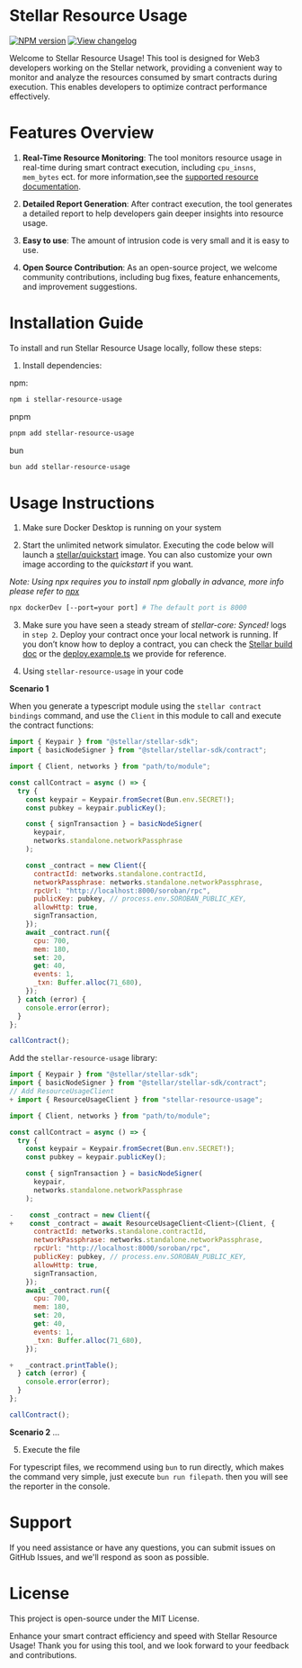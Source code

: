 # Stellar Resource Usage

[![NPM version](https://img.shields.io/npm/v/stellar-resource-usage)](https://www.npmjs.com/package/stellar-resource-usage) 
[![View changelog](https://img.shields.io/badge/Explore%20Changelog-brightgreen)](https://github.com/57blocks/stellar-resource-usage-report-private/blob/main/CHANGELOG.md)

Welcome to Stellar Resource Usage! This tool is designed for Web3 developers working on the Stellar network, providing a convenient way to monitor and analyze the resources consumed by smart contracts during execution. This enables developers to optimize contract performance effectively.

# Features Overview

1. **Real-Time Resource Monitoring**: The tool monitors resource usage in real-time during smart contract execution, including `cpu_insns`, `mem_bytes` ect. for more information,see the [supported resource documentation](./docs/RESOURCE_LIMITS_DESC.md).


1. **Detailed Report Generation**: After contract execution, the tool generates a detailed report to help developers gain deeper insights into resource usage.


1. **Easy to use**: The amount of intrusion code is very small and it is easy to use.


1. **Open Source Contribution**: As an open-source project, we welcome community contributions, including bug fixes, feature enhancements, and improvement suggestions.


# Installation Guide
To install and run Stellar Resource Usage locally, follow these steps:


1. Install dependencies:

npm:

```sh
npm i stellar-resource-usage
```

pnpm

```sh
pnpm add stellar-resource-usage
```

bun

```sh
bun add stellar-resource-usage
```

# Usage Instructions

1. Make sure Docker Desktop is running on your system

2. Start the unlimited network simulator. Executing the code below will launch a [stellar/quickstart](https://github.com/stellar/quickstart) image. You can also customize your own image according to the *quickstart* if you want.

 _Note: Using npx requires you to install npm globally in advance, more info please refer to [npx](https://docs.npmjs.com/cli/v10/commands/npx)_

```sh
npx dockerDev [--port=your port] # The default port is 8000 
```

3. Make sure you have seen a steady stream of *stellar-core: Synced!* logs in `step 2`. Deploy your contract once your local network is running. If you don’t know how to deploy a contract, you can check the [Stellar build doc](https://developers.stellar.org/docs/build/smart-contracts/getting-started) or the [deploy.example.ts](./deploy.example.ts) we provide for reference.

4. Using `stellar-resource-usage` in your code

**Scenario 1**

When you generate a typescript module using the `stellar contract bindings` command, and use the `Client` in this module to call and execute the contract functions:

```js
import { Keypair } from "@stellar/stellar-sdk";
import { basicNodeSigner } from "@stellar/stellar-sdk/contract";

import { Client, networks } from "path/to/module";

const callContract = async () => {
  try {
    const keypair = Keypair.fromSecret(Bun.env.SECRET!);
    const pubkey = keypair.publicKey();

    const { signTransaction } = basicNodeSigner(
      keypair,
      networks.standalone.networkPassphrase
    );

    const _contract = new Client({
      contractId: networks.standalone.contractId,
      networkPassphrase: networks.standalone.networkPassphrase,
      rpcUrl: "http://localhost:8000/soroban/rpc",
      publicKey: pubkey, // process.env.SOROBAN_PUBLIC_KEY,
      allowHttp: true,
      signTransaction,
    });
    await _contract.run({
      cpu: 700,
      mem: 180,
      set: 20,
      get: 40,
      events: 1,
      _txn: Buffer.alloc(71_680),
    });
  } catch (error) {
    console.error(error);
  }
};

callContract();

```

Add the `stellar-resource-usage` library:

```js
import { Keypair } from "@stellar/stellar-sdk";
import { basicNodeSigner } from "@stellar/stellar-sdk/contract";
// Add ResourceUsageClient
+ import { ResourceUsageClient } from "stellar-resource-usage";

import { Client, networks } from "path/to/module";

const callContract = async () => {
  try {
    const keypair = Keypair.fromSecret(Bun.env.SECRET!);
    const pubkey = keypair.publicKey();

    const { signTransaction } = basicNodeSigner(
      keypair,
      networks.standalone.networkPassphrase
    );

-    const _contract = new Client({
+    const _contract = await ResourceUsageClient<Client>(Client, {
      contractId: networks.standalone.contractId,
      networkPassphrase: networks.standalone.networkPassphrase,
      rpcUrl: "http://localhost:8000/soroban/rpc",
      publicKey: pubkey, // process.env.SOROBAN_PUBLIC_KEY,
      allowHttp: true,
      signTransaction,
    });
    await _contract.run({
      cpu: 700,
      mem: 180,
      set: 20,
      get: 40,
      events: 1,
      _txn: Buffer.alloc(71_680),
    });

+   _contract.printTable();
  } catch (error) {
    console.error(error);
  }
};

callContract();
```

**Scenario 2**
...

5. Execute the file

For typescript files, we recommend using `bun` to run directly, which makes the command very simple, just execute `bun run filepath`. then you will see the reporter in the console.

# Support
If you need assistance or have any questions, you can submit issues on GitHub Issues, and we'll respond as soon as possible.

# License
This project is open-source under the MIT License.

Enhance your smart contract efficiency and speed with Stellar Resource Usage! Thank you for using this tool, and we look forward to your feedback and contributions.